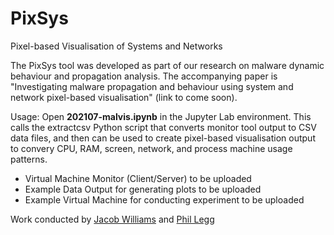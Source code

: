 # PixSys
Pixel-based Visualisation of Systems and Networks

The PixSys tool was developed as part of our research on malware dynamic behaviour and propagation analysis. The accompanying paper is "Investigating malware propagation and behaviour using system and network pixel-based visualisation" (link to come soon).

Usage:
Open <b>202107-malvis.ipynb</b> in the Jupyter Lab environment. This calls the extractcsv Python script that converts monitor tool output to CSV data files, and then can be used to create pixel-based visualisation output to convery CPU, RAM, screen, network, and process machine usage patterns.

- Virtual Machine Monitor (Client/Server) to be uploaded
- Example Data Output for generating plots to be uploaded
- Example Virtual Machine for conducting experiment to be uploaded

Work conducted by <a href="https://github.com/snoozyrests">Jacob Williams</a> and <a href="http://plegg.me.uk">Phil Legg</a>

